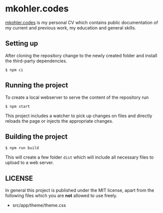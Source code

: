 mkohler.codes
===

[mkohler.codes](https://mkohler.codes) is my personal CV which contains public documentation of my current and previous work, my education and general skills.

Setting up
-----

After cloning the repository change to the newly created folder and install the third-party dependencies.

```
$ npm ci
```

Running the project
------

To create a local webserver to serve the content of the repository run

```
$ npm start
```

This project includes a watcher to pick up changes on files and directly reloads the page or injects the appropriate changes.

Building the project
-----

```
$ npm run build
```

This will create a few folder ```dist``` which will include all necessary files to upload to a web server.

LICENSE
-----

In general this project is published under the MIT license, apart from the following files which you are **not** allowed to use freely.

* src/app/theme/theme.css
